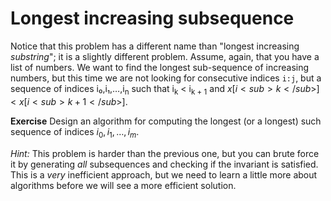 # Longest increasing subsequence

Notice that this problem has a different name than "longest increasing *substring*"; it is a slightly different problem. Assume, again, that you have a list of numbers. We want to find the longest sub-sequence of increasing numbers, but this time we are not looking for consecutive indices `i:j`, but a sequence of indices i₀,i₁,…,i<sub>n</sub> such that i<sub>k</sub> < i<sub>k + 1</sub>  and $x[i<sub>k</sub>] < x[i<sub>k + 1</sub>]$.

**Exercise** Design an algorithm for computing the longest (or a longest) such sequence of indices $i_0,i_1,\ldots,i_m$.

*Hint:* This problem is harder than the previous one, but you can brute force it by generating *all* subsequences and checking if the invariant is satisfied. This is a *very* inefficient approach, but we need to learn a little more about algorithms before we will see a more efficient solution.

